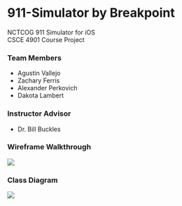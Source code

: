 # 911-Simulator by Breakpoint
NCTCOG 911 Simulator for iOS  
CSCE 4901 Course Project

### Team Members
- Agustin Vallejo
- Zachary Ferris
- Alexander Perkovich
- Dakota Lambert

### Instructor Advisor
- Dr. Bill Buckles

### Wireframe Walkthrough

<img src="https://i.imgur.com/Et0sivV.gif">

### Class Diagram

<img src="https://i.imgur.com/w7yrW0s.png">
